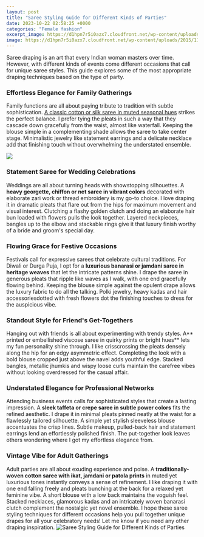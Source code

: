 ```yaml
---
layout: post
title: "Saree Styling Guide for Different Kinds of Parties"
date: 2023-10-22 02:58:25 +0000
categories: "Female fashion"
excerpt_image: https://d1hpn7r5i0azx7.cloudfront.net/wp-content/uploads/2015/11/Modern-statement.jpg
image: https://d1hpn7r5i0azx7.cloudfront.net/wp-content/uploads/2015/11/Modern-statement.jpg
---
```


Saree draping is an art that every Indian woman masters over time. However, with different kinds of events come different occasions that call for unique saree styles. This guide explores some of the most appropriate draping techniques based on the type of party.
### Effortless Elegance for Family Gatherings
Family functions are all about paying tribute to tradition with subtle sophistication. [A classic cotton or silk saree in muted seasonal hues](https://store.fi.io.vn/chihuahuas-santa-christmas-tree-lights-funny-xmas-pajama-boys-426-chihuahua-dog) strikes the perfect balance. I prefer tying the pleats in such a way that they cascade down gracefully from the waist, almost like waterfall. Keeping the blouse simple in a complementing shade allows the saree to take center stage. Minimalistic jewelry like statement earrings and a delicate necklace add that finishing touch without overwhelming the understated ensemble. 

![](https://madfoxy.com/wp-content/uploads/2021/04/Athpourey-Saree.jpg)
### Statement Saree for Wedding Celebrations  
Weddings are all about turning heads with showstopping silhouettes. A **heavy georgette, chiffon or net saree in vibrant colors** decorated with elaborate zari work or thread embroidery is my go-to choice. I love draping it in dramatic pleats that flare out from the hips for maximum movement and visual interest. Clutching a flashy golden clutch and doing an elaborate hair bun loaded with flowers pulls the look together. Layered neckpieces, bangles up to the elbow and stackable rings give it that luxury finish worthy of a bride and groom's special day.
### Flowing Grace for Festive Occasions
Festivals call for expressive sarees that celebrate cultural traditions. For Diwali or Durga Puja, I opt for a **luxurious banarasi or jamdani saree in heritage weaves** that let the intricate patterns shine. I drape the saree in generous pleats that ripple like waves as I walk, with one end gracefully flowing behind. Keeping the blouse simple against the opulent drape allows the luxury fabric to do all the talking. Polki jewelry, heavy kadas and hair accessoriesdotted with fresh flowers dot the finishing touches to dress for the auspicious vibe.
### Standout Style for Friend's Get-Togethers
Hanging out with friends is all about experimenting with trendy styles. A** printed or embellished viscose saree in quirky prints or bright hues** lets my fun personality shine through. I like crisscrossing the pleats densely along the hip for an edgy asymmetric effect. Completing the look with a bold blouse cropped just above the navel adds youthful edge. Stacked bangles, metallic jhumkis and wispy loose curls maintain the carefree vibes without looking overdressed for the casual affair. 
### Understated Elegance for Professional Networks
Attending business events calls for sophisticated styles that create a lasting impression. A **sleek taffeta or crepe saree in subtle power colors** fits the refined aesthetic. I drape it in minimal pleats pinned neatly at the waist for a flawlessly tailored silhouette. A simple yet stylish sleeveless blouse accentuates the crisp lines. Subtle makeup, pulled-back hair and statement earrings lend an effortlessly polished finish. The put-together look leaves others wondering where I got my effortless elegance from.   
### Vintage Vibe for Adult Gatherings
Adult parties are all about exuding experience and poise. A **traditionally-woven cotton saree with ikat, jamdani or patola prints** in muted yet luxurious tones instantly conveys a sense of refinement. I like draping it with one end falling freely and pleats bunching at the back for a relaxed yet feminine vibe. A short blouse with a low back maintains the voguish feel. Stacked necklaces, glamorous kadas and an intricately woven banarasi clutch complement the nostalgic yet novel ensemble.
I hope these saree styling techniques for different occasions help you pull together unique drapes for all your celebratory needs! Let me know if you need any other draping inspiration.
![Saree Styling Guide for Different Kinds of Parties](https://d1hpn7r5i0azx7.cloudfront.net/wp-content/uploads/2015/11/Modern-statement.jpg)